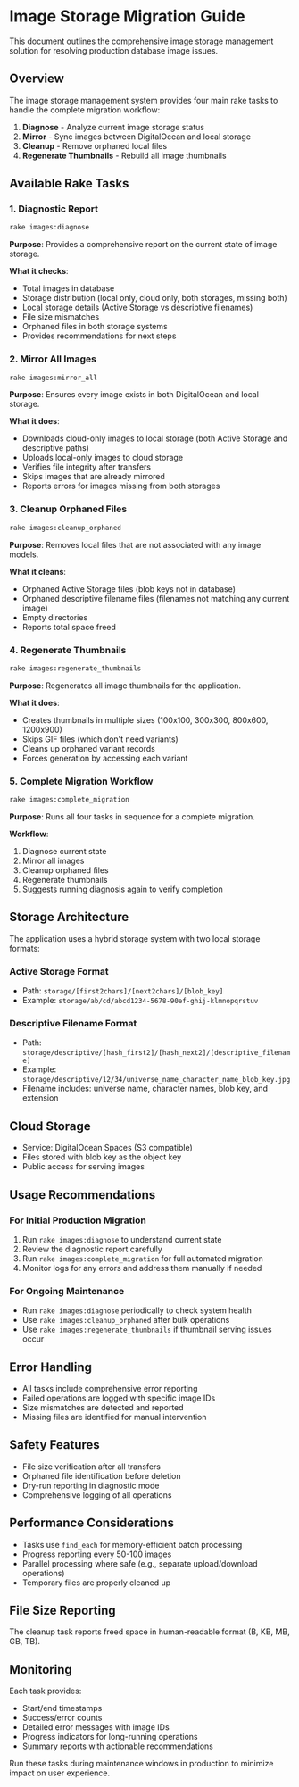 # Image Storage Migration Guide

This document outlines the comprehensive image storage management solution for resolving production database image issues.

## Overview

The image storage management system provides four main rake tasks to handle the complete migration workflow:

1. **Diagnose** - Analyze current image storage status
2. **Mirror** - Sync images between DigitalOcean and local storage
3. **Cleanup** - Remove orphaned local files
4. **Regenerate Thumbnails** - Rebuild all image thumbnails

## Available Rake Tasks

### 1. Diagnostic Report
```bash
rake images:diagnose
```
**Purpose**: Provides a comprehensive report on the current state of image storage.

**What it checks**:
- Total images in database
- Storage distribution (local only, cloud only, both storages, missing both)
- Local storage details (Active Storage vs descriptive filenames)
- File size mismatches
- Orphaned files in both storage systems
- Provides recommendations for next steps

### 2. Mirror All Images
```bash
rake images:mirror_all
```
**Purpose**: Ensures every image exists in both DigitalOcean and local storage.

**What it does**:
- Downloads cloud-only images to local storage (both Active Storage and descriptive paths)
- Uploads local-only images to cloud storage
- Verifies file integrity after transfers
- Skips images that are already mirrored
- Reports errors for images missing from both storages

### 3. Cleanup Orphaned Files
```bash
rake images:cleanup_orphaned
```
**Purpose**: Removes local files that are not associated with any image models.

**What it cleans**:
- Orphaned Active Storage files (blob keys not in database)
- Orphaned descriptive filename files (filenames not matching any current image)
- Empty directories
- Reports total space freed

### 4. Regenerate Thumbnails
```bash
rake images:regenerate_thumbnails
```
**Purpose**: Regenerates all image thumbnails for the application.

**What it does**:
- Creates thumbnails in multiple sizes (100x100, 300x300, 800x600, 1200x900)
- Skips GIF files (which don't need variants)
- Cleans up orphaned variant records
- Forces generation by accessing each variant

### 5. Complete Migration Workflow
```bash
rake images:complete_migration
```
**Purpose**: Runs all four tasks in sequence for a complete migration.

**Workflow**:
1. Diagnose current state
2. Mirror all images
3. Cleanup orphaned files
4. Regenerate thumbnails
5. Suggests running diagnosis again to verify completion

## Storage Architecture

The application uses a hybrid storage system with two local storage formats:

### Active Storage Format
- Path: `storage/[first2chars]/[next2chars]/[blob_key]`
- Example: `storage/ab/cd/abcd1234-5678-90ef-ghij-klmnopqrstuv`

### Descriptive Filename Format
- Path: `storage/descriptive/[hash_first2]/[hash_next2]/[descriptive_filename]`
- Example: `storage/descriptive/12/34/universe_name_character_name_blob_key.jpg`
- Filename includes: universe name, character names, blob key, and extension

## Cloud Storage
- Service: DigitalOcean Spaces (S3 compatible)
- Files stored with blob key as the object key
- Public access for serving images

## Usage Recommendations

### For Initial Production Migration
1. Run `rake images:diagnose` to understand current state
2. Review the diagnostic report carefully
3. Run `rake images:complete_migration` for full automated migration
4. Monitor logs for any errors and address them manually if needed

### For Ongoing Maintenance
- Run `rake images:diagnose` periodically to check system health
- Use `rake images:cleanup_orphaned` after bulk operations
- Use `rake images:regenerate_thumbnails` if thumbnail serving issues occur

## Error Handling

- All tasks include comprehensive error reporting
- Failed operations are logged with specific image IDs
- Size mismatches are detected and reported
- Missing files are identified for manual intervention

## Safety Features

- File size verification after all transfers
- Orphaned file identification before deletion
- Dry-run reporting in diagnostic mode
- Comprehensive logging of all operations

## Performance Considerations

- Tasks use `find_each` for memory-efficient batch processing
- Progress reporting every 50-100 images
- Parallel processing where safe (e.g., separate upload/download operations)
- Temporary files are properly cleaned up

## File Size Reporting

The cleanup task reports freed space in human-readable format (B, KB, MB, GB, TB).

## Monitoring

Each task provides:
- Start/end timestamps
- Success/error counts
- Detailed error messages with image IDs
- Progress indicators for long-running operations
- Summary reports with actionable recommendations

Run these tasks during maintenance windows in production to minimize impact on user experience.
